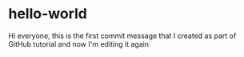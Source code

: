 # hello-world

Hi everyone, this is the first commit message that I created as part of GitHub tutorial
and now I'm editing it again
